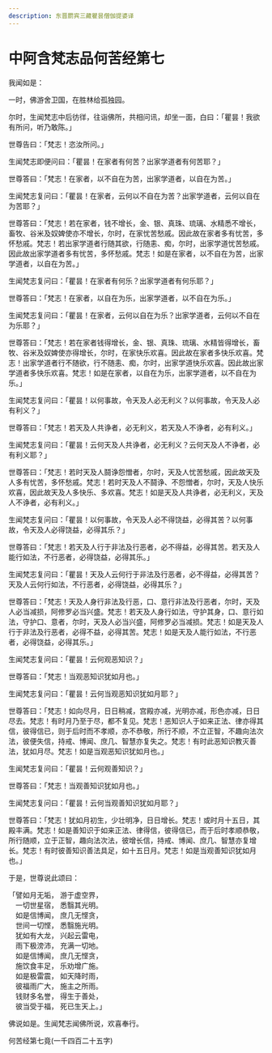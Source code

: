 ```yaml
---
description: 东晋罽宾三藏瞿昙僧伽提婆译
---
```


# 中阿含梵志品何苦经第七

我闻如是：

一时，佛游舍卫国，在胜林给孤独园。

尔时，生闻梵志中后彷徉，往诣佛所，共相问讯，却坐一面，白曰：「瞿昙！我欲有所问，听乃敢陈。」

世尊告曰：「梵志！恣汝所问。」

生闻梵志即便问曰：「瞿昙！在家者有何苦？出家学道者有何苦耶？」

世尊答曰：「梵志！在家者，以不自在为苦，出家学道者，以自在为苦。」

生闻梵志复问曰：「瞿昙！在家者，云何以不自在为苦？出家学道者，云何以自在为苦耶？」

世尊答曰：「梵志！若在家者，钱不增长，金、银、真珠、琉璃、水精悉不增长，畜牧、谷米及奴婢使亦不增长，尔时，在家忧苦愁戚。因此故在家者多有忧苦，多怀愁戚。梵志！若出家学道者行随其欲，行随恚、痴，尔时，出家学道忧苦愁戚。因此故出家学道者多有忧苦，多怀愁戚。梵志！如是在家者，以不自在为苦，出家学道者，以自在为苦。」

生闻梵志复问曰：「瞿昙！在家者有何乐？出家学道者有何乐耶？」

世尊答曰：「梵志！在家者，以自在为乐，出家学道者，以不自在为乐。」

生闻梵志复问曰：「瞿昙！在家者，云何以自在为乐？出家学道者，云何以不自在为乐耶？」

世尊答曰：「梵志！若在家者钱得增长，金、银、真珠、琉璃、水精皆得增长，畜牧、谷米及奴婢使亦得增长，尔时，在家快乐欢喜。因此故在家者多快乐欢喜。梵志！出家学道者行不随欲，行不随恚、痴，尔时，出家学道快乐欢喜。因此故出家学道者多快乐欢喜。梵志！如是在家者，以自在为乐，出家学道者，以不自在为乐。」

生闻梵志复问曰：「瞿昙！以何事故，令天及人必无利义？以何事故，令天及人必有利义？」

世尊答曰：「梵志！若天及人共诤者，必无利义，若天及人不诤者，必有利义。」

生闻梵志复问曰：「瞿昙！云何天及人共诤者，必无利义？云何天及人不诤者，必有利义耶？」

世尊答曰：「梵志！若时天及人鬪诤怨憎者，尔时，天及人忧苦愁戚，因此故天及人多有忧苦，多怀愁戚。梵志！若时天及人不鬪诤、不怨憎者，尔时，天及人快乐欢喜，因此故天及人多快乐、多欢喜。梵志！如是天及人共诤者，必无利义，天及人不诤者，必有利义。」

生闻梵志复问曰：「瞿昙！以何事故，令天及人必不得饶益，必得其苦？以何事故，令天及人必得饶益，必得其乐？」

世尊答曰：「梵志！若天及人行于非法及行恶者，必不得益，必得其苦。若天及人能行如法，不行恶者，必得饶益，必得其乐。」

生闻梵志复问曰：「瞿昙！天及人云何行于非法及行恶者，必不得益，必得其苦？天及人云何行如法，不行恶者，必得饶益，必得其乐？」

世尊答曰：「梵志！天及人身行非法及行恶，口、意行非法及行恶者，尔时，天及人必当减损，阿修罗必当兴盛。梵志！若天及人身行如法，守护其身，口、意行如法，守护口、意者，尔时，天及人必当兴盛，阿修罗必当减损。梵志！如是天及人行于非法及行恶者，必得不益，必得其苦。梵志！如是天及人能行如法，不行恶者，必得饶益，必得其乐。」

生闻梵志复问曰：「瞿昙！云何观恶知识？」

世尊答曰：「梵志！当观恶知识犹如月也。」

生闻梵志复问曰：「瞿昙！云何当观恶知识犹如月耶？」

世尊答曰：「梵志！如向尽月，日日稍减，宫殿亦减，光明亦减，形色亦减，日日尽去。梵志！有时月乃至于尽，都不复见。梵志！恶知识人于如来正法、律亦得其信，彼得信已，则于后时而不孝顺，亦不恭敬，所行不顺，不立正智，不趣向法次法，彼便失信，持戒、博闻、庶几、智慧亦复失之。梵志！有时此恶知识教灭善法，犹如月尽。梵志！如是当观恶知识犹如月也。」

生闻梵志复问曰：「瞿昙！云何观善知识？」

世尊答曰：「梵志！当观善知识犹如月也。」

生闻梵志复问曰：「瞿昙！云何当观善知识犹如月耶？」

世尊答曰：「梵志！犹如月初生，少壮明净，日日增长。梵志！或时月十五日，其殿丰满。梵志！如是善知识于如来正法、律得信，彼得信已，而于后时孝顺恭敬，所行随顺，立于正智，趣向法次法，彼增长信，持戒、博闻、庶几、智慧亦复增长。梵志！有时彼善知识善法具足，如十五日月。梵志！如是当观善知识犹如月也。」

于是，世尊说此颂曰：

「譬如月无垢， 游于虚空界，\
　一切世星宿， 悉翳其光明。\
　如是信博闻， 庶几无悭贪，\
　世间一切悭， 悉翳施光明。\
　犹如有大龙， 兴起云雷电，\
　雨下极滂沛， 充满一切地。\
　如是信博闻， 庶几无悭贪，\
　施饮食丰足， 乐劝增广施。\
　如是极雷震， 如天降时雨，\
　彼福雨广大， 施主之所雨。\
　钱财多名誉， 得生于善处，\
　彼当受于福， 死已生天上。」

佛说如是。生闻梵志闻佛所说，欢喜奉行。

何苦经第七竟(一千四百二十五字)
